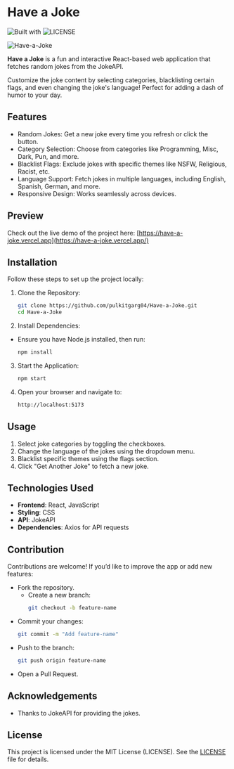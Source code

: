# Have a Joke

![Built with](https://img.shields.io/badge/Built_with-React-blue) ![LICENSE](https://img.shields.io/badge/LICENSE-MIT-green)

![Have-a-Joke](https://socialify.git.ci/pulkitgarg04/Have-a-Joke/image?font=Source+Code+Pro&language=1&name=1&owner=1&theme=Dark)

**Have a Joke** is a fun and interactive React-based web application that fetches random jokes from the JokeAPI.

Customize the joke content by selecting categories, blacklisting certain flags, and even changing the joke's language! Perfect for adding a dash of humor to your day.

## Features
- Random Jokes: Get a new joke every time you refresh or click the button.
- Category Selection: Choose from categories like Programming, Misc, Dark, Pun, and more.
- Blacklist Flags: Exclude jokes with specific themes like NSFW, Religious, Racist, etc.
- Language Support: Fetch jokes in multiple languages, including English, Spanish, German, and more.
- Responsive Design: Works seamlessly across devices.

## Preview
Check out the live demo of the project here: [https://have-a-joke.vercel.app](https://have-a-joke.vercel.app/)

## Installation
Follow these steps to set up the project locally:

1. Clone the Repository:
    ```bash
    git clone https://github.com/pulkitgarg04/Have-a-Joke.git  
    cd Have-a-Joke
    ```

2. Install Dependencies:
- Ensure you have Node.js installed, then run:
    ```bash
    npm install
    ```

3. Start the Application:
    ```bash
    npm start
    ```

4. Open your browser and navigate to:
    ```bash
    http://localhost:5173
    ```

## Usage
1. Select joke categories by toggling the checkboxes.
2. Change the language of the jokes using the dropdown menu.
3. Blacklist specific themes using the flags section.
4. Click "Get Another Joke" to fetch a new joke.

## Technologies Used
- **Frontend**: React, JavaScript
- **Styling**: CSS
- **API**: JokeAPI
- **Dependencies**: Axios for API requests

## Contribution
Contributions are welcome! If you’d like to improve the app or add new features:

- Fork the repository.
    - Create a new branch:
        ```bash
        git checkout -b feature-name  
        ```
- Commit your changes:
  ```bash
  git commit -m "Add feature-name"  
  ```
- Push to the branch:
    ```bash
    git push origin feature-name  
    ```
- Open a Pull Request.

## Acknowledgements
- Thanks to JokeAPI for providing the jokes.

## License
This project is licensed under the MIT License (LICENSE). See the [LICENSE](LICENSE) file for details.
